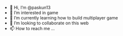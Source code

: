 - 👋 Hi, I’m @paskun13
- 👀 I’m interested in game
- 🌱 I’m currently learning how to build multiplayer game
- 💞️ I’m looking to collaborate on this web
- 📫 How to reach me ...

<!---
paskun13/paskun13 is a ✨ special ✨ repository because its `README.md` (this file) appears on your GitHub profile.
You can click the Preview link to take a look at your changes.
--->
